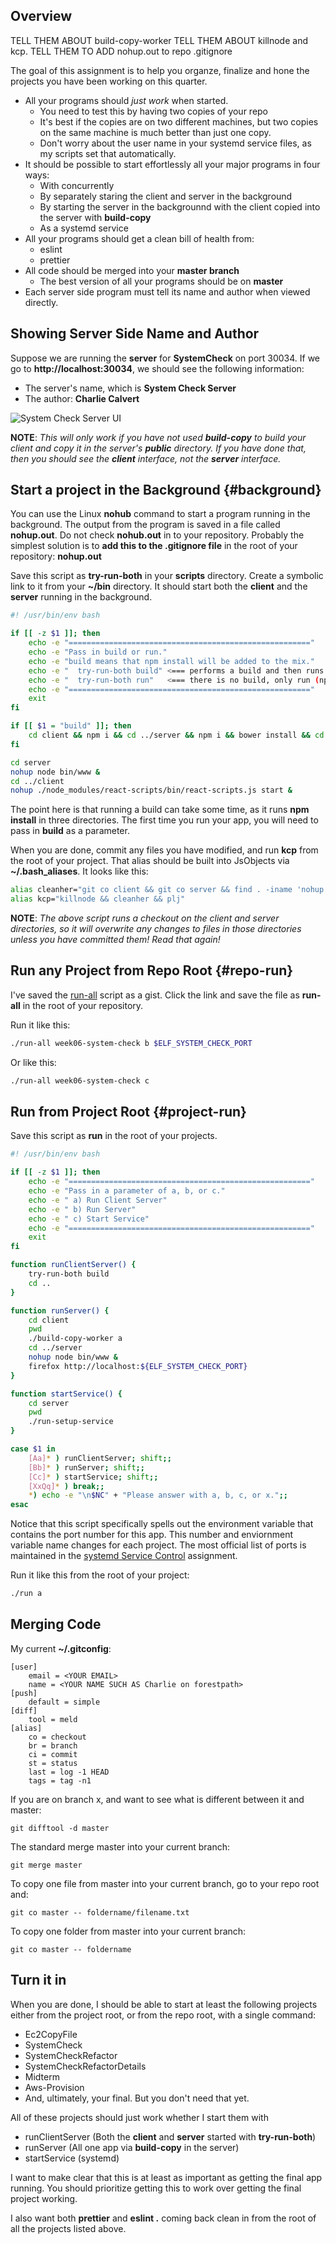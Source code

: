 ## Overview

TELL THEM ABOUT build-copy-worker
TELL THEM ABOUT killnode and kcp.
TELL THEM TO ADD nohup.out to repo .gitignore

The goal of this assignment is to help you organze, finalize and hone the projects you have been working on this quarter.

- All your programs should _just work_ when started.
  - You need to test this by having two copies of your repo
  - It's best if the copies are on two different machines, but two copies on the same machine is much better than just one copy.
  - Don't worry about the user name in your systemd service files, as my scripts set that automatically.
- It should be possible to start effortlessly all your major programs in four ways:
  - With concurrently
  - By separately staring the client and server in the background
  - By starting the server in the backgrounnd with the client copied into the server with **build-copy**
  - As a systemd service
- All your programs should get a clean bill of health from:
  - eslint
  - prettier
- All code should be merged into your **master branch**
  - The best version of all your programs should be on **master**
- Each server side program must tell its name and author when viewed directly.

## Showing Server Side Name and Author

Suppose we are running the **server** for **SystemCheck** on port 30034. If we go to **http://localhost:30034**, we should see the following information:

- The server's name, which is **System Check Server**
- The author: **Charlie Calvert**

![System Check Server UI][scsui]

**NOTE**: _This will only work if you have not used **build-copy** to build your client and copy it in the server's **public** directory. If you have done that, then you should see the **client** interface, not the **server** interface._

## Start a project in the Background {#background}

You can use the Linux **nohub** command to start a program running in the background. The output from the program is saved in a file called **nohup.out**. Do not check **nohub.out** in to your repository. Probably the simplest solution is to **add this to the .gitignore file** in the root of your repository: **nohup.out**

Save this script as **try-run-both** in your **scripts** directory. Create a symbolic link to it from your **~/bin** directory. It should start both the **client** and the **server** running in the background.

```bash
#! /usr/bin/env bash

if [[ -z $1 ]]; then
    echo -e "======================================================"
    echo -e "Pass in build or run."
    echo -e "build means that npm install will be added to the mix."
    echo -e "  try-run-both build" <=== performs a build and then runs the app
    echo -e "  try-run-both run"   <=== there is no build, only run (npm start)
    echo -e "======================================================"
    exit
fi

if [[ $1 = "build" ]]; then
    cd client && npm i && cd ../server && npm i && bower install && cd .. && npm i
fi

cd server
nohup node bin/www &
cd ../client
nohup ./node_modules/react-scripts/bin/react-scripts.js start &
```

The point here is that running a build can take some time, as it runs **npm install** in three directories. The first time you run your app, you will need to pass in **build** as a parameter.

When you are done, commit any files you have modified, and run **kcp** from the root of your project. That alias should be built into JsObjects via **~/.bash_aliases**. It looks like this:

```bash
alias cleanher="git co client && git co server && find . -iname 'nohup.out' ! -type l | xargs rm -rv"
alias kcp="killnode && cleanher && plj"
```

**NOTE**: _The above script runs a checkout on the client and server directories, so it will overwrite any changes to files in those directories unless you have committed them! Read that again!_

## Run any Project from Repo Root {#repo-run}

I've saved the [run-all][rag] script as a gist. Click the link and save the file as **run-all** in the root of your repository.

Run it like this:

```bash
./run-all week06-system-check b $ELF_SYSTEM_CHECK_PORT
```

Or like this:

```bash
./run-all week06-system-check c
```

## Run from Project Root {#project-run}

Save this script as **run** in the root of your projects.

```bash
#! /usr/bin/env bash

if [[ -z $1 ]]; then
    echo -e "======================================================"
    echo -e "Pass in a parameter of a, b, or c."
    echo -e " a) Run Client Server"
    echo -e " b) Run Server"
    echo -e " c) Start Service"
    echo -e "======================================================"
    exit
fi

function runClientServer() {
    try-run-both build
    cd ..
}

function runServer() {
    cd client
    pwd
    ./build-copy-worker a
    cd ../server
    nohup node bin/www &
    firefox http://localhost:${ELF_SYSTEM_CHECK_PORT}
}

function startService() {
    cd server
    pwd
    ./run-setup-service
}

case $1 in
    [Aa]* ) runClientServer; shift;;
    [Bb]* ) runServer; shift;;
    [Cc]* ) startService; shift;;
    [XxQq]* ) break;;
    *) echo -e "\n$NC" + "Please answer with a, b, c, or x.";;
esac
```
Notice that this script specifically spells out the environment variable that contains the port number for this app. This number and enviornment variable name changes for each project. The most official list of ports is maintained in the [systemd Service Control][sdsc] assignment.

Run it like this from the root of your project:

```bash
./run a
```

## Merging Code

My current **~/.gitconfig**:

```
[user]
	email = <YOUR EMAIL>
	name = <YOUR NAME SUCH AS Charlie on forestpath>
[push]
	default = simple
[diff]
    tool = meld
[alias]
	co = checkout
	br = branch
	ci = commit
	st = status
	last = log -1 HEAD
    tags = tag -n1
```

If you are on branch x, and want to see what is different between it and master:

    git difftool -d master

The standard merge master into your current branch:

    git merge master

To copy one file from master into your current branch, go to your repo root and:

    git co master -- foldername/filename.txt

To copy one folder from master into your current branch:

    git co master -- foldername


## Turn it in

When you are done, I should be able to start at least the following projects either from the project root, or from the repo root, with a single command:

- Ec2CopyFile
- SystemCheck
- SystemCheckRefactor
- SystemCheckRefactorDetails
- Midterm
- Aws-Provision
- And, ultimately, your final. But you don't need that yet.

All of these projects should just work whether I start them with

- runClientServer (Both the **client** and **server** started with **try-run-both**)
- runServer       (All one app via **build-copy** in the server)
- startService    (systemd)

I want to make clear that this is at least as important as getting the final app running. You should prioritize getting this to work over getting the final project working.

I also want both **prettier** and **eslint .** coming back clean in from the root of all the projects listed above.

[scsui]: https://s3.amazonaws.com/bucket01.elvenware.com/images/system-check-server-ui.png

[sdsc]:https://www.elvenware.com/teach/assignments/Npm/SystemdServiceControl.html#official-ports

[rag]: https://gist.github.com/charliecalvert/f927c792ac248f2069a629b46ce6ada8
